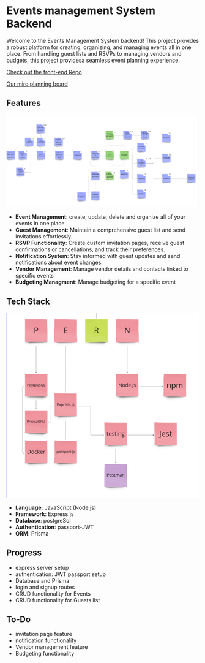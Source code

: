 # Events management System Backend

Welcome to the Events Management System backend! This project provides a robust platform for creating, organizing, and managing events all in one place. From handling guest lists and RSVPs to managing vendors and budgets, this project providesa seamless event planning experience.

[Check out the front-end Repo](https://github.com/amjadkouayed/event-ms-frontend)  

[Our miro planning board](https://miro.com/welcomeonboard/R2VQbkNsNHdVOFBTY2J6ZTBBVnVicmg3S2MxOWJNdWtxV2V0bUN3dFZ3bCtVc3V3ZjltdVVMQ2c5MWNuRTZZeTdZNzI2QWpkbXljRDJveWpCRGloUFNpbU9WaEpXc0ZJbDVrUkhSaTRZcFVUeVR3czFFdkpnWStITjNZTzVJVmUhZQ==?share_link_id=803532159551)

## Features

![features picture](./assests/features.png)

- **Event Management**: create, update, delete and organize all of your events in one place
- **Guest Management**: Maintain a comprehensive guest list and send invitations effortlessly.
- **RSVP Functionality**: Create custom invitation pages, receive guest confirmations or cancellations, and track their preferences.
- **Notification System**: Stay informed with guest updates and send notifications about event changes.
- **Vendor Management**: Manage vendor details and contacts linked to specific events
- **Budgeting Managment**: Manage budgeting for a specific event

## Tech Stack

![techstack picture](./assests/techstack.png)

- **Language**: JavaScript (Node.js)
- **Framework**: Express.js
- **Database**: postgreSql
- **Authentication**: passport-JWT
- **ORM**: Prisma

## Progress

- express server setup
- authentication: JWT passport setup
- Database and Prisma
- login and signup routes
- CRUD functionality for Events
- CRUD functionality for Guests list

## To-Do

- invitation page feature
- notification functionality
- Vendor management feature
- Budgeting functionality
